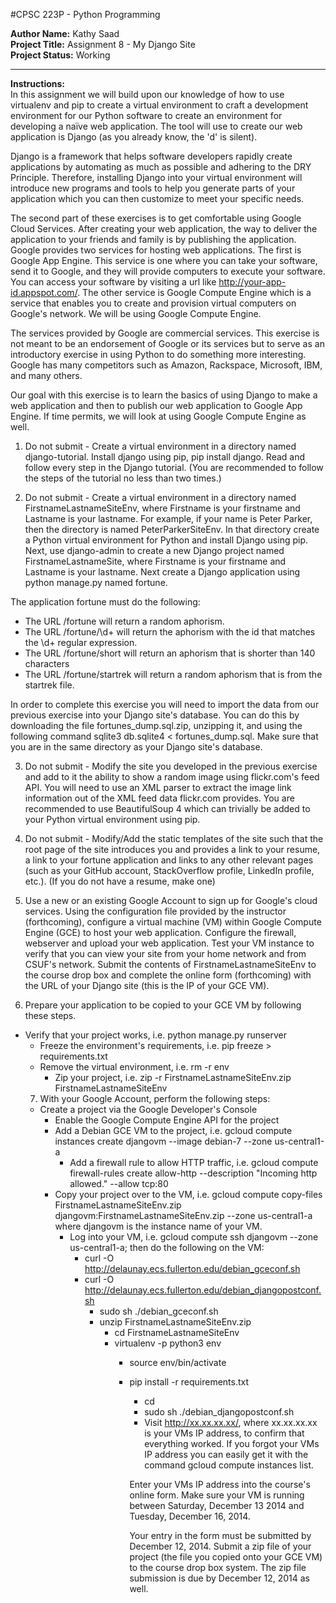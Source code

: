 #CPSC 223P - Python Programming

__Author Name:__ Kathy Saad<br>
__Project Title:__ Assignment 8 - My Django Site<br>
__Project Status:__ Working<br>

**********************************************************************************************************************

__Instructions:__  
In this assignment we will build upon our knowledge of how to use virtualenv and pip to create a virtual environment to craft a development environment for our Python software to create an environment for developing a naïve web application. The tool will use to create our web application is Django (as you already know, the 'd' is silent).  

Django is a framework that helps software developers rapidly create applications by automating as much as possible and adhering to the DRY Principle. Therefore, installing Django into your virtual environment will introduce new programs and tools to help you generate parts of your application which you can then customize to meet your specific needs.  

The second part of these exercises is to get comfortable using Google Cloud Services. After creating your web application, the way to deliver the application to your friends and family is by publishing the application. Google provides two services for hosting web applications. The first is Google App Engine. This service is one where you can take your software, send it to Google, and they will provide computers to execute your software. You can access your software by visiting a url like http://your-app-id.appspot.com/. The other service is Google Compute Engine which is a service that enables you to create and provision virtual computers on Google's network. We will be using Google Compute Engine.  

The services provided by Google are commercial services. This exercise is not meant to be an endorsement of Google or its services but to serve as an introductory exercise in using Python to do something more interesting. Google has many competitors such as Amazon, Rackspace, Microsoft, IBM, and many others.  

Our goal with this exercise is to learn the basics of using Django to make a web application and then to publish our web application to Google App Engine. If time permits, we will look at using Google Compute Engine as well.  

1.	Do not submit - Create a virtual environment in a directory named django-tutorial. Install django using pip, pip install django. Read and follow every step in the Django tutorial. (You are recommended to follow the steps of the tutorial no less than two times.)  

2.	Do not submit - Create a virtual environment in a directory named FirstnameLastnameSiteEnv, where Firstname is your firstname and Lastname is your lastname. For example, if your name is Peter Parker, then the directory is named PeterParkerSiteEnv. In that directory create a Python virtual environment for Python and install Django using pip. Next, use django-admin to create a new Django project named FirstnameLastnameSite, where Firstname is your firstname and Lastname is your lastname. Next create a Django application using python manage.py named fortune.  

The application fortune must do the following:
-	The URL /fortune will return a random aphorism.
-	The URL /fortune/\d+ will return the aphorism with the id that matches the \d+ regular expression.
-	The URL /fortune/short will return an aphorism that is shorter than 140 characters
-	The URL /fortune/startrek will return a random aphorism that is from the startrek file.  

In order to complete this exercise you will need to import the data from our previous exercise into your Django site's database. You can do this by downloading the file fortunes_dump.sql.zip, unzipping it, and using the following command sqlite3 db.sqlite4 < fortunes_dump.sql. Make sure that you are in the same directory as your Django site's database.  

3.	Do not submit - Modify the site you developed in the previous exercise and add to it the ability to show a random image using flickr.com's feed API. You will need to use an XML parser to extract the image link information out of the XML feed data flickr.com provides. You are recommended to use BeautifulSoup 4 which can trivially be added to your Python virtual environment using pip.  

4.	Do not submit - Modify/Add the static templates of the site such that the root page of the site introduces you and provides a link to your resume, a link to your fortune application and links to any other relevant pages (such as your GitHub account, StackOverflow profile, LinkedIn profile, etc.). (If you do not have a resume, make one)  

5.	Use a new or an existing Google Account to sign up for Google's cloud services. Using the configuration file provided by the instructor (forthcoming), configure a virtual machine (VM) within Google Compute Engine (GCE) to host your web application. Configure the firewall, webserver and upload your web application. Test your VM instance to verify that you can view your site from your home network and from CSUF's network. Submit the contents of FirstnameLastnameSiteEnv to the course drop box and complete the online form (forthcoming) with the URL of your Django site (this is the IP of your GCE VM).  

6.	Prepare your application to be copied to your GCE VM by following these steps.  
  -	Verify that your project works, i.e. python manage.py runserver  
    -	Freeze the environment's requirements, i.e. pip freeze > requirements.txt  
      -	Remove the virtual environment, i.e. rm -r env  
        -	Zip your project, i.e. zip -r FirstnameLastnameSiteEnv.zip FirstnameLastnameSiteEnv  
	7.	With your Google Account, perform the following steps:  
	  -	Create a project via the Google Developer's Console  
	    -	Enable the Google Compute Engine API for the project  
	      -	Add a Debian GCE VM to the project, i.e. gcloud compute instances create djangovm --image debian-7 --zone us-central1-a  
	        -	Add a firewall rule to allow HTTP traffic, i.e. gcloud compute firewall-rules create allow-http --description "Incoming http allowed." --allow tcp:80  
		  -	Copy your project over to the VM, i.e. gcloud compute copy-files FirstnameLastnameSiteEnv.zip djangovm:FirstnameLastnameSiteEnv.zip --zone us-central1-a where djangovm is the instance name of your VM.  
		    -	Log into your VM, i.e. gcloud compute ssh djangovm --zone us-central1-a; then do the following on the VM:  
		        +	curl -O http://delaunay.ecs.fullerton.edu/debian_gceconf.sh  
			    +	curl -O http://delaunay.ecs.fullerton.edu/debian_djangopostconf.sh  
			        +	sudo sh ./debian_gceconf.sh  
				    +	unzip FirstnameLastnameSiteEnv.zip  
				        +	cd FirstnameLastnameSiteEnv  
					    +	virtualenv -p python3 env  
					        +	source env/bin/activate  
						    +	pip install -r requirements.txt  
						        +	cd  
							    +	sudo sh ./debian_djangopostconf.sh  
							      -	Visit http://xx.xx.xx.xx/, where xx.xx.xx.xx is your VMs IP address, to confirm that everything worked. If you forgot your VMs IP address you can easily get it with the command gcloud compute instances list.  

							      Enter your VMs IP address into the course's online form. Make sure your VM is running between Saturday, December 13 2014 and Tuesday, December 16, 2014.  

							      Your entry in the form must be submitted by December 12, 2014. Submit a zip file of your project (the file you copied onto your GCE VM) to the course drop box system. The zip file submission is due by December 12, 2014 as well.

